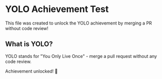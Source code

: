 # YOLO Achievement Test

This file was created to unlock the YOLO achievement by merging a PR without code review!

## What is YOLO?
YOLO stands for "You Only Live Once" - merge a pull request without any code review.

Achievement unlocked! 🎉
